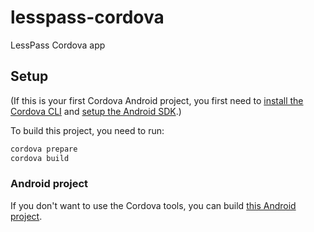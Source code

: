 # lesspass-cordova

LessPass Cordova app

## Setup

(If this is your first Cordova Android project, you first need to [install the Cordova CLI](https://cordova.apache.org/docs/en/latest/guide/cli/index.html#installing-the-cordova-cli) and [setup the Android SDK](https://cordova.apache.org/docs/en/latest/guide/platforms/android/#installing-the-requirements).)

To build this project, you need to run:

```bash
cordova prepare
cordova build
```

### Android project

If you don't want to use the Cordova tools, you can build [this Android project](https://github.com/Rudloff/lesspass-cordova-android).
